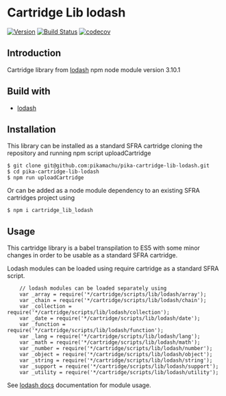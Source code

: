 # Cartridge Lib lodash

[![Version](https://img.shields.io/npm/v/cartridge_lib_lodash.svg)](https://npmjs.org/package/cartridge_lib_lodash)
[![Build Status](https://travis-ci.com/pikamachu/pika-cartridge-lib-lodash.svg?branch=master)](https://travis-ci.com/pikamachu/pika-cartridge-lib-lodash)
[![codecov](https://codecov.io/gh/pikamachu/pika-cartridge-lib-lodash/branch/master/graph/badge.svg)](https://codecov.io/gh/pikamachu/pika-cartridge-lib-lodash)

## Introduction

Cartridge library from [lodash](https://www.npmjs.com/package/lodash) npm node module version 3.10.1

## Build with

* [lodash](https://www.npmjs.com/package/lodash)

## Installation

This library can be installed as a standard SFRA cartridge cloning the repository and running npm script uploadCartridge

````
$ git clone git@github.com:pikamachu/pika-cartridge-lib-lodash.git
$ cd pika-cartridge-lib-lodash
$ npm run uploadCartridge
````

Or can be added as a node module dependency to an existing SFRA cartridges project using

````
$ npm i cartridge_lib_lodash
````

## Usage

This cartridge library is a babel transpilation to ES5 with some minor changes in order to be usable as a standard SFRA cartridge.

Lodash modules can be loaded using require cartridge as a standard SFRA script.

````
    // lodash modules can be loaded separately using
    var _array = require('*/cartridge/scripts/lib/lodash/array');
    var _chain = require('*/cartridge/scripts/lib/lodash/chain');
    var _collection = require('*/cartridge/scripts/lib/lodash/collection');
    var _date = require('*/cartridge/scripts/lib/lodash/date');
    var _function = require('*/cartridge/scripts/lib/lodash/function');
    var _lang = require('*/cartridge/scripts/lib/lodash/lang');
    var _math = require('*/cartridge/scripts/lib/lodash/math');
    var _number = require('*/cartridge/scripts/lib/lodash/number');
    var _object = require('*/cartridge/scripts/lib/lodash/object');
    var _string = require('*/cartridge/scripts/lib/lodash/string');
    var _support = require('*/cartridge/scripts/lib/lodash/support');
    var _utility = require('*/cartridge/scripts/lib/lodash/utility');
````

See [lodash docs](https://lodash.com/docs/3.10.1) documentation for module usage.
